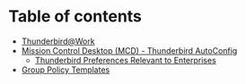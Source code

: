 # Table of contents

* [Thunderbird@Work](README.md)
* [Mission Control Desktop \(MCD\) - Thunderbird AutoConfig](mcd-thunderbird-autoconfig/README.md)
  * [Thunderbird Preferences Relevant to Enterprises](mcd-thunderbird-autoconfig/thunderbird-preferences-relevant-to-enterprises.md)
* [Group Policy Templates](https://github.com/thundernest/policy-templates)

